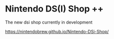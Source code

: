# Nintendo DS(I) Shop ++
The new dsi shop currently in development

https://nintendobrew.github.io/Nintendo-DSi-Shop/
